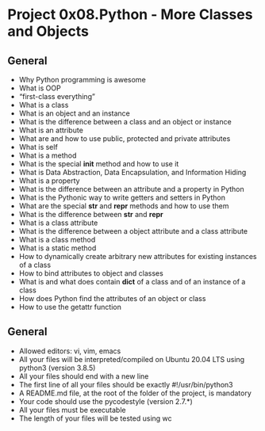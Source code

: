 # Project 0x08.Python - More Classes and Objects

## General

*    Why Python programming is awesome
*    What is OOP
*    “first-class everything”
*    What is a class
*    What is an object and an instance
*    What is the difference between a class and an object or instance
*    What is an attribute
*    What are and how to use public, protected and private attributes
*    What is self
*    What is a method
*    What is the special __init__ method and how to use it
*    What is Data Abstraction, Data Encapsulation, and Information Hiding
*    What is a property
*    What is the difference between an attribute and a property in Python
*    What is the Pythonic way to write getters and setters in Python
*    What are the special __str__ and __repr__ methods and how to use them
*    What is the difference between __str__ and __repr__
*    What is a class attribute
*    What is the difference between a object attribute and a class attribute
*    What is a class method
*    What is a static method
*    How to dynamically create arbitrary new attributes for existing instances of a class
*    How to bind attributes to object and classes
*    What is and what does contain __dict__ of a class and of an instance of a class
*    How does Python find the attributes of an object or class
*    How to use the getattr function

## General

*    Allowed editors: vi, vim, emacs
*    All your files will be interpreted/compiled on Ubuntu 20.04 LTS using python3 (version 3.8.5)
*    All your files should end with a new line
*    The first line of all your files should be exactly #!/usr/bin/python3
*    A README.md file, at the root of the folder of the project, is mandatory
*    Your code should use the pycodestyle (version 2.7.*)
*    All your files must be executable
*    The length of your files will be tested using wc
